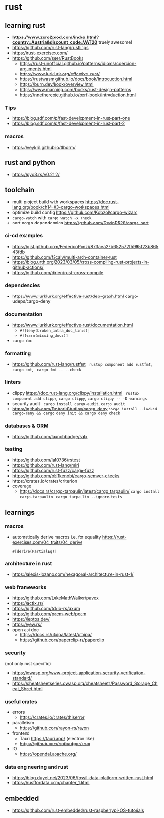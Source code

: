 # rust

## learning rust

- **https://www.zero2prod.com/index.html?country=Austria&discount_code=VAT20** truely awesome!
- https://github.com/rust-lang/rustlings
- https://rust-exercises.com/
- https://github.com/sger/RustBooks
  - https://rust-unofficial.github.io/patterns/idioms/coercion-arguments.html
  - https://www.lurklurk.org/effective-rust/
  - https://rustwasm.github.io/docs/book/introduction.html
  - https://burn.dev/book/overview.html
  - https://www.manning.com/books/rust-design-patterns
  - https://nnethercote.github.io/perf-book/introduction.html

### Tips
- https://blog.sdf.com/p/fast-development-in-rust-part-one
- https://blog.sdf.com/p/fast-development-in-rust-part-2

### macros
- https://veykril.github.io/tlborm/

## rust and python
- https://pyo3.rs/v0.21.2/


## toolchain

- multi project build with workspaces https://doc.rust-lang.org/book/ch14-03-cargo-workspaces.html
- optimize build config https://github.com/Kobzol/cargo-wizard
- `cargo-watch` with `cargo watch -x check`
- sort cargo dependencies https://github.com/DevinR528/cargo-sort

### ci-cd examples

- https://gist.github.com/FedericoPonzi/873aea22b652572f5995f23b86543fdb
- https://github.com/f2calv/multi-arch-container-rust
- https://blog.urth.org/2023/03/05/cross-compiling-rust-projects-in-github-actions/
- https://github.com/dirien/rust-cross-compile

  
### dependencies
- https://www.lurklurk.org/effective-rust/dep-graph.html cargo-udeps/cargo-deny

### documentation
- https://www.lurklurk.org/effective-rust/documentation.html
  - `#![deny(broken_intra_doc_links)]`
  - `#![warn(missing_docs)]`
- `cargo doc`

### formatting

- https://github.com/rust-lang/rustfmt ` rustup component add rustfmt`, `cargo fmt`, ` cargo fmt -- --check`

### linters

- clippy https://doc.rust-lang.org/clippy/installation.html ` rustup component add clippy`, `cargo clippy`, `cargo clippy -- -D warnings`
- security audit ` cargo install cargo-audit`, `cargo audit`
- https://github.com/EmbarkStudios/cargo-deny `cargo install --locked cargo-deny && cargo deny init && cargo deny check`

### databases & ORM

- https://github.com/launchbadge/sqlx

### testing

- https://github.com/la10736/rstest
- https://github.com/rust-lang/miri
- https://github.com/rust-fuzz/cargo-fuzz
- https://github.com/obi1kenobi/cargo-semver-checks
- https://crates.io/crates/criterion
- coverage
  - https://docs.rs/cargo-tarpaulin/latest/cargo_tarpaulin/ `cargo install cargo-tarpaulin` ` cargo tarpaulin --ignore-tests`

## learnings

### macros

- automatically derive macros i.e. for equality https://rust-exercises.com/04_traits/04_derive
  ```
  #[derive(PartialEq)]
  ```

### architecture in rust

- https://alexis-lozano.com/hexagonal-architecture-in-rust-1/

### web frameworks

- https://github.com/LukeMathWalker/pavex
- https://actix.rs/
- https://github.com/tokio-rs/axum
- https://github.com/poem-web/poem
- https://leptos.dev/
- https://yew.rs/
- open api doc
  - https://docs.rs/utoipa/latest/utoipa/
  - https://github.com/paperclip-rs/paperclip

### security

(not only rust specific)

- https://owasp.org/www-project-application-security-verification-standard/
- https://cheatsheetseries.owasp.org/cheatsheets/Password_Storage_Cheat_Sheet.html

### useful crates

- errors
  - https://crates.io/crates/thiserror
- parallelism
  - https://github.com/rayon-rs/rayon
- frontend
  - Tauri https://tauri.app/ (electron like)
  - https://github.com/redbadger/crux
- IO
  - https://opendal.apache.org/
### data engineering and rust

- https://blog.duyet.net/2023/06/fossil-data-platform-written-rust.html
- https://rustfordata.com/chapter_1.html
## embedded

- https://github.com/rust-embedded/rust-raspberrypi-OS-tutorials
